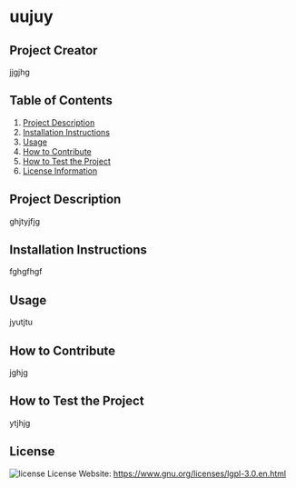 # uujuy

## Project Creator
jjgjhg

## Table of Contents
1. [Project Description](#description)
2. [Installation Instructions](#install)
3. [Usage](#usage)
4. [How to Contribute](#contribute)
5. [How to Test the Project](#test)
6. [License Information](#license)

## Project Description
ghjtyjfjg

## Installation Instructions
fghgfhgf

## Usage
jyutjtu

## How to Contribute
jghjg

## How to Test the Project
ytjhjg

## License
 ![license](https://img.shields.io/badge/license-GNULGPLv3-blue.svg)
 License Website: https://www.gnu.org/licenses/lgpl-3.0.en.html

